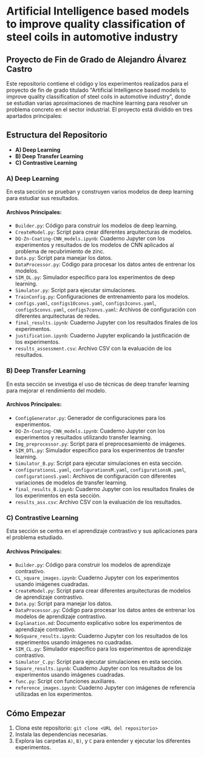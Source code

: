 # Artificial Intelligence based models to improve quality classification of steel coils in automotive industry

## Proyecto de Fin de Grado de Alejandro Álvarez Castro

Este repositorio contiene el código y los experimentos realizados para el proyecto de fin de grado titulado "Artificial Intelligence based models to improve quality classification of steel coils in automotive industry", donde se estudian varias aproximaciones de machine learning para resolver un problema concreto en el sector industrial. El proyecto está dividido en tres apartados principales:

## Estructura del Repositorio

- **A) Deep Learning**
- **B) Deep Transfer Learning**
- **C) Contrastive Learning**

### A) Deep Learning

En esta sección se prueban y construyen varios modelos de deep learning para estudiar sus resultados.

#### Archivos Principales:

- `Builder.py`: Código para construir los modelos de deep learning.
- `CreateModel.py`: Script para crear diferentes arquitecturas de modelos.
- `DQ-Zn-Coating-CNN_models.ipynb`: Cuaderno Jupyter con los experimentos y resultados de los modelos de CNN aplicados al problema de recubrimiento de zinc.
- `Data.py`: Script para manejar los datos.
- `DataProcessor.py`: Código para procesar los datos antes de entrenar los modelos.
- `SIM_DL.py`: Simulador específico para los experimentos de deep learning.
- `Simulator.py`: Script para ejecutar simulaciones.
- `TrainConfig.py`: Configuraciones de entrenamiento para los modelos.
- `configs.yaml`, `configs10convs.yaml`, `configs3convs.yaml`, `configs5convs.yaml`, `configs7convs.yaml`: Archivos de configuración con diferentes arquitecturas de redes.
- `final_results.ipynb`: Cuaderno Jupyter con los resultados finales de los experimentos.
- `justification.ipynb`: Cuaderno Jupyter explicando la justificación de los experimentos.
- `results_assessment.csv`: Archivo CSV con la evaluación de los resultados.

### B) Deep Transfer Learning

En esta sección se investiga el uso de técnicas de deep transfer learning para mejorar el rendimiento del modelo.

#### Archivos Principales:

- `ConfigGenerator.py`: Generador de configuraciones para los experimentos.
- `DQ-Zn-Coating-CNN_models.ipynb`: Cuaderno Jupyter con los experimentos y resultados utilizando transfer learning.
- `Img_preprocessor.py`: Script para el preprocesamiento de imágenes.
- `SIM_DTL.py`: Simulador específico para los experimentos de transfer learning.
- `Simulator_B.py`: Script para ejecutar simulaciones en esta sección.
- `configurationsL.yaml`, `configurationsM.yaml`, `configurationsN.yaml`, `configurationsS.yaml`: Archivos de configuración con diferentes variaciones de modelos de transfer learning.
- `final_results_B.ipynb`: Cuaderno Jupyter con los resultados finales de los experimentos en esta sección.
- `results_ass.csv`: Archivo CSV con la evaluación de los resultados.

### C) Contrastive Learning

Esta sección se centra en el aprendizaje contrastivo y sus aplicaciones para el problema estudiado.

#### Archivos Principales:

- `Builder.py`: Código para construir los modelos de aprendizaje contrastivo.
- `CL_square_images.ipynb`: Cuaderno Jupyter con los experimentos usando imágenes cuadradas.
- `CreateModel.py`: Script para crear diferentes arquitecturas de modelos de aprendizaje contrastivo.
- `Data.py`: Script para manejar los datos.
- `DataProcessor.py`: Código para procesar los datos antes de entrenar los modelos de aprendizaje contrastivo.
- `Explanation.md`: Documento explicativo sobre los experimentos de aprendizaje contrastivo.
- `NoSquare_results.ipynb`: Cuaderno Jupyter con los resultados de los experimentos usando imágenes no cuadradas.
- `SIM_CL.py`: Simulador específico para los experimentos de aprendizaje contrastivo.
- `Simulator_C.py`: Script para ejecutar simulaciones en esta sección.
- `Square_results.ipynb`: Cuaderno Jupyter con los resultados de los experimentos usando imágenes cuadradas.
- `func.py`: Script con funciones auxiliares.
- `reference_images.ipynb`: Cuaderno Jupyter con imágenes de referencia utilizadas en los experimentos.

## Cómo Empezar

1. Clona este repositorio: `git clone <URL del repositorio>`
2. Instala las dependencias necesarias.
3. Explora las carpetas `A)`, `B)`, y `C` para entender y ejecutar los diferentes experimentos.
